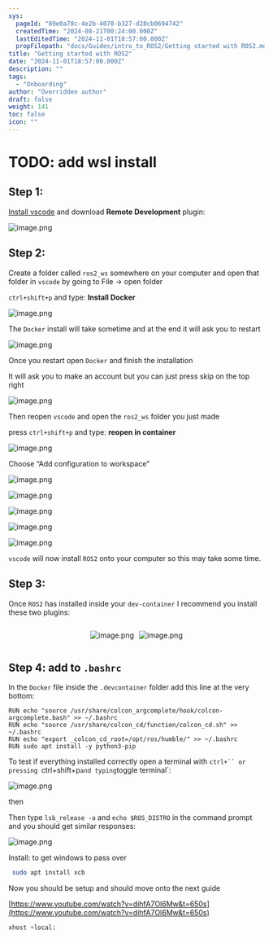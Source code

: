 ```yaml
---
sys:
  pageId: "89e0a78c-4e2b-4070-b327-d28cb0694742"
  createdTime: "2024-08-21T00:24:00.000Z"
  lastEditedTime: "2024-11-01T18:57:00.000Z"
  propFilepath: "docs/Guides/intro_to_ROS2/Getting started with ROS2.md"
title: "Getting started with ROS2"
date: "2024-11-01T18:57:00.000Z"
description: ""
tags:
  - "Onboarding"
author: "Overridden author"
draft: false
weight: 141
toc: false
icon: ""
---
```


# TODO: add wsl install

## Step 1:

[Install vscode](https://code.visualstudio.com/download) and download **Remote Development** plugin:

![image.png](https://prod-files-secure.s3.us-west-2.amazonaws.com/d518164a-d88e-44d1-a4ee-3adb3bd8bce0/efb52993-1881-4a40-b95e-6f020334f022/image.png?X-Amz-Algorithm=AWS4-HMAC-SHA256&X-Amz-Content-Sha256=UNSIGNED-PAYLOAD&X-Amz-Credential=ASIAZI2LB466V4D6PRDF%2F20250320%2Fus-west-2%2Fs3%2Faws4_request&X-Amz-Date=20250320T161007Z&X-Amz-Expires=3600&X-Amz-Security-Token=IQoJb3JpZ2luX2VjEDgaCXVzLXdlc3QtMiJIMEYCIQCqQ4yOC8nees2IUrg2bzsKy6UyoIGoOcc0llB96FOPZQIhAK1TF1ps6HNqBCOuQHcIWeAMujHb4f32eHsRYMt3QnkEKogECJD%2F%2F%2F%2F%2F%2F%2F%2F%2F%2FwEQABoMNjM3NDIzMTgzODA1Igzz7lNdBSU%2F6Ot0Oocq3AP%2BPmiT8IFEl%2Fn%2F1G%2FPqcDpdMw7cszTG%2FT7ARzqvj2U5UVmX0SapYjX8Tfs62ymKBMKM%2BUs5Yp4QSaQjm1AwAwNvt4dcRMK0lEyVr31WWGvUT2eoHF728LYkPKJul68QqQgpcEX%2B7KanGPDjxRAK35nJIiJEvyM9ABgnCFi%2B3IVGfjmph17%2FwP1U5QYmZOBD0BqV9N8s6lbeKpLZ7Xlhjfgp6BHRDDz3nZuPi3vFd6E4idbXaYbel0cFYLdw2q76Yg8xqCVEHgLlNMqLFYFKWBIWoS3sTVuFSXSZiRHvXLA4ueBdf0n7hF7SthiiPqiXuYLykHqdnZ%2FzGJfTPQTNlNtGEzjZSMJAHvUmzrteu15YUR66%2FB%2FJrYAOujVbeofkZgtMLrU3jLnV9Ij6H0Vnf9cMOWuq%2F1R9hkQ3QMqvV43YNloDKdLogoyNFtUKxZuRtsTMKs3MoYX0vYNpu45R%2Bq45B6rKs%2F73xSEo%2BNIKs5I7bxiA%2B3dAQ6rPBAeSU5wkoCXumUh5WVjNbg4HQZcJE7YAl4bDf3sG7o4x2ruQ8R2G%2BUvvto6fR0Cjb6oGdJxKyMSz%2FbIHR7F3g%2Fp1wP3q1FmQ5L0DeaLBezS0mVDIF4gFXB4FskgZ1Ys1nJvxzDl5PC%2BBjqkAV2kDWETUt2smdb%2FM2oYEQtsCq1YofiJNaKuTG1C6Pbl%2BV5H1%2FmLr69GLFyX4E1YXAN2GU3J4Kys6tA0x2vkeatkPxORhV4o7OTjcqsh78dE2K4mdfZfSB%2FZi%2Bmytba95pAwM0vHdn%2BjNYFPH%2FdWpSFjie0ZbYzqdaMCubYAkHIDADrNdujPy5FhgZiW9Pd3EHf%2Fo6ywo%2B4NsS7n3gA9%2FkulvwWc&X-Amz-Signature=2be38cf3dbdd4b5ffa349e9cf3a7b95a07586b2b565d6e12cbd9940e1ec8f832&X-Amz-SignedHeaders=host&x-id=GetObject)

## Step 2:

Create a folder called `ros2_ws` somewhere on your computer and open that folder in `vscode` by going to File → open folder 

`ctrl+shift+p` and type: **Install Docker**

![image.png](https://prod-files-secure.s3.us-west-2.amazonaws.com/d518164a-d88e-44d1-a4ee-3adb3bd8bce0/2269dc0e-1cd5-47ff-bceb-c04ad9b2eab0/image.png?X-Amz-Algorithm=AWS4-HMAC-SHA256&X-Amz-Content-Sha256=UNSIGNED-PAYLOAD&X-Amz-Credential=ASIAZI2LB466V4D6PRDF%2F20250320%2Fus-west-2%2Fs3%2Faws4_request&X-Amz-Date=20250320T161007Z&X-Amz-Expires=3600&X-Amz-Security-Token=IQoJb3JpZ2luX2VjEDgaCXVzLXdlc3QtMiJIMEYCIQCqQ4yOC8nees2IUrg2bzsKy6UyoIGoOcc0llB96FOPZQIhAK1TF1ps6HNqBCOuQHcIWeAMujHb4f32eHsRYMt3QnkEKogECJD%2F%2F%2F%2F%2F%2F%2F%2F%2F%2FwEQABoMNjM3NDIzMTgzODA1Igzz7lNdBSU%2F6Ot0Oocq3AP%2BPmiT8IFEl%2Fn%2F1G%2FPqcDpdMw7cszTG%2FT7ARzqvj2U5UVmX0SapYjX8Tfs62ymKBMKM%2BUs5Yp4QSaQjm1AwAwNvt4dcRMK0lEyVr31WWGvUT2eoHF728LYkPKJul68QqQgpcEX%2B7KanGPDjxRAK35nJIiJEvyM9ABgnCFi%2B3IVGfjmph17%2FwP1U5QYmZOBD0BqV9N8s6lbeKpLZ7Xlhjfgp6BHRDDz3nZuPi3vFd6E4idbXaYbel0cFYLdw2q76Yg8xqCVEHgLlNMqLFYFKWBIWoS3sTVuFSXSZiRHvXLA4ueBdf0n7hF7SthiiPqiXuYLykHqdnZ%2FzGJfTPQTNlNtGEzjZSMJAHvUmzrteu15YUR66%2FB%2FJrYAOujVbeofkZgtMLrU3jLnV9Ij6H0Vnf9cMOWuq%2F1R9hkQ3QMqvV43YNloDKdLogoyNFtUKxZuRtsTMKs3MoYX0vYNpu45R%2Bq45B6rKs%2F73xSEo%2BNIKs5I7bxiA%2B3dAQ6rPBAeSU5wkoCXumUh5WVjNbg4HQZcJE7YAl4bDf3sG7o4x2ruQ8R2G%2BUvvto6fR0Cjb6oGdJxKyMSz%2FbIHR7F3g%2Fp1wP3q1FmQ5L0DeaLBezS0mVDIF4gFXB4FskgZ1Ys1nJvxzDl5PC%2BBjqkAV2kDWETUt2smdb%2FM2oYEQtsCq1YofiJNaKuTG1C6Pbl%2BV5H1%2FmLr69GLFyX4E1YXAN2GU3J4Kys6tA0x2vkeatkPxORhV4o7OTjcqsh78dE2K4mdfZfSB%2FZi%2Bmytba95pAwM0vHdn%2BjNYFPH%2FdWpSFjie0ZbYzqdaMCubYAkHIDADrNdujPy5FhgZiW9Pd3EHf%2Fo6ywo%2B4NsS7n3gA9%2FkulvwWc&X-Amz-Signature=f6f2727a3d9fd2248367a9dc7b8a0461dbed9a9a7178105ffb709922bf31c3d4&X-Amz-SignedHeaders=host&x-id=GetObject)

The `Docker` install will take sometime and at the end it will ask you to restart

![image.png](https://prod-files-secure.s3.us-west-2.amazonaws.com/d518164a-d88e-44d1-a4ee-3adb3bd8bce0/ed233f78-be33-4b1f-b89c-9c346c0e961e/image.png?X-Amz-Algorithm=AWS4-HMAC-SHA256&X-Amz-Content-Sha256=UNSIGNED-PAYLOAD&X-Amz-Credential=ASIAZI2LB466V4D6PRDF%2F20250320%2Fus-west-2%2Fs3%2Faws4_request&X-Amz-Date=20250320T161007Z&X-Amz-Expires=3600&X-Amz-Security-Token=IQoJb3JpZ2luX2VjEDgaCXVzLXdlc3QtMiJIMEYCIQCqQ4yOC8nees2IUrg2bzsKy6UyoIGoOcc0llB96FOPZQIhAK1TF1ps6HNqBCOuQHcIWeAMujHb4f32eHsRYMt3QnkEKogECJD%2F%2F%2F%2F%2F%2F%2F%2F%2F%2FwEQABoMNjM3NDIzMTgzODA1Igzz7lNdBSU%2F6Ot0Oocq3AP%2BPmiT8IFEl%2Fn%2F1G%2FPqcDpdMw7cszTG%2FT7ARzqvj2U5UVmX0SapYjX8Tfs62ymKBMKM%2BUs5Yp4QSaQjm1AwAwNvt4dcRMK0lEyVr31WWGvUT2eoHF728LYkPKJul68QqQgpcEX%2B7KanGPDjxRAK35nJIiJEvyM9ABgnCFi%2B3IVGfjmph17%2FwP1U5QYmZOBD0BqV9N8s6lbeKpLZ7Xlhjfgp6BHRDDz3nZuPi3vFd6E4idbXaYbel0cFYLdw2q76Yg8xqCVEHgLlNMqLFYFKWBIWoS3sTVuFSXSZiRHvXLA4ueBdf0n7hF7SthiiPqiXuYLykHqdnZ%2FzGJfTPQTNlNtGEzjZSMJAHvUmzrteu15YUR66%2FB%2FJrYAOujVbeofkZgtMLrU3jLnV9Ij6H0Vnf9cMOWuq%2F1R9hkQ3QMqvV43YNloDKdLogoyNFtUKxZuRtsTMKs3MoYX0vYNpu45R%2Bq45B6rKs%2F73xSEo%2BNIKs5I7bxiA%2B3dAQ6rPBAeSU5wkoCXumUh5WVjNbg4HQZcJE7YAl4bDf3sG7o4x2ruQ8R2G%2BUvvto6fR0Cjb6oGdJxKyMSz%2FbIHR7F3g%2Fp1wP3q1FmQ5L0DeaLBezS0mVDIF4gFXB4FskgZ1Ys1nJvxzDl5PC%2BBjqkAV2kDWETUt2smdb%2FM2oYEQtsCq1YofiJNaKuTG1C6Pbl%2BV5H1%2FmLr69GLFyX4E1YXAN2GU3J4Kys6tA0x2vkeatkPxORhV4o7OTjcqsh78dE2K4mdfZfSB%2FZi%2Bmytba95pAwM0vHdn%2BjNYFPH%2FdWpSFjie0ZbYzqdaMCubYAkHIDADrNdujPy5FhgZiW9Pd3EHf%2Fo6ywo%2B4NsS7n3gA9%2FkulvwWc&X-Amz-Signature=4258201f6d64dc2505a1da07128ca4712d91e214e81c854e85fc9b171ebc0fec&X-Amz-SignedHeaders=host&x-id=GetObject)

Once you restart open `Docker` and finish the installation

It will ask you to make an account but you can just press skip on the top right

![image.png](https://prod-files-secure.s3.us-west-2.amazonaws.com/d518164a-d88e-44d1-a4ee-3adb3bd8bce0/21010ad9-1659-4fd9-9f59-9932a09b2a3d/image.png?X-Amz-Algorithm=AWS4-HMAC-SHA256&X-Amz-Content-Sha256=UNSIGNED-PAYLOAD&X-Amz-Credential=ASIAZI2LB466V4D6PRDF%2F20250320%2Fus-west-2%2Fs3%2Faws4_request&X-Amz-Date=20250320T161007Z&X-Amz-Expires=3600&X-Amz-Security-Token=IQoJb3JpZ2luX2VjEDgaCXVzLXdlc3QtMiJIMEYCIQCqQ4yOC8nees2IUrg2bzsKy6UyoIGoOcc0llB96FOPZQIhAK1TF1ps6HNqBCOuQHcIWeAMujHb4f32eHsRYMt3QnkEKogECJD%2F%2F%2F%2F%2F%2F%2F%2F%2F%2FwEQABoMNjM3NDIzMTgzODA1Igzz7lNdBSU%2F6Ot0Oocq3AP%2BPmiT8IFEl%2Fn%2F1G%2FPqcDpdMw7cszTG%2FT7ARzqvj2U5UVmX0SapYjX8Tfs62ymKBMKM%2BUs5Yp4QSaQjm1AwAwNvt4dcRMK0lEyVr31WWGvUT2eoHF728LYkPKJul68QqQgpcEX%2B7KanGPDjxRAK35nJIiJEvyM9ABgnCFi%2B3IVGfjmph17%2FwP1U5QYmZOBD0BqV9N8s6lbeKpLZ7Xlhjfgp6BHRDDz3nZuPi3vFd6E4idbXaYbel0cFYLdw2q76Yg8xqCVEHgLlNMqLFYFKWBIWoS3sTVuFSXSZiRHvXLA4ueBdf0n7hF7SthiiPqiXuYLykHqdnZ%2FzGJfTPQTNlNtGEzjZSMJAHvUmzrteu15YUR66%2FB%2FJrYAOujVbeofkZgtMLrU3jLnV9Ij6H0Vnf9cMOWuq%2F1R9hkQ3QMqvV43YNloDKdLogoyNFtUKxZuRtsTMKs3MoYX0vYNpu45R%2Bq45B6rKs%2F73xSEo%2BNIKs5I7bxiA%2B3dAQ6rPBAeSU5wkoCXumUh5WVjNbg4HQZcJE7YAl4bDf3sG7o4x2ruQ8R2G%2BUvvto6fR0Cjb6oGdJxKyMSz%2FbIHR7F3g%2Fp1wP3q1FmQ5L0DeaLBezS0mVDIF4gFXB4FskgZ1Ys1nJvxzDl5PC%2BBjqkAV2kDWETUt2smdb%2FM2oYEQtsCq1YofiJNaKuTG1C6Pbl%2BV5H1%2FmLr69GLFyX4E1YXAN2GU3J4Kys6tA0x2vkeatkPxORhV4o7OTjcqsh78dE2K4mdfZfSB%2FZi%2Bmytba95pAwM0vHdn%2BjNYFPH%2FdWpSFjie0ZbYzqdaMCubYAkHIDADrNdujPy5FhgZiW9Pd3EHf%2Fo6ywo%2B4NsS7n3gA9%2FkulvwWc&X-Amz-Signature=f5eee11c7ab7a123a572cef9b1e88513cbdada7ca10573cefcd92b90280945a8&X-Amz-SignedHeaders=host&x-id=GetObject)

Then reopen `vscode` and open the `ros2_ws` folder you just made

press `ctrl+shift+p` and type: **reopen in container**

![image.png](https://prod-files-secure.s3.us-west-2.amazonaws.com/d518164a-d88e-44d1-a4ee-3adb3bd8bce0/4e93b8c2-41ad-488c-8095-c74205196118/image.png?X-Amz-Algorithm=AWS4-HMAC-SHA256&X-Amz-Content-Sha256=UNSIGNED-PAYLOAD&X-Amz-Credential=ASIAZI2LB466V4D6PRDF%2F20250320%2Fus-west-2%2Fs3%2Faws4_request&X-Amz-Date=20250320T161007Z&X-Amz-Expires=3600&X-Amz-Security-Token=IQoJb3JpZ2luX2VjEDgaCXVzLXdlc3QtMiJIMEYCIQCqQ4yOC8nees2IUrg2bzsKy6UyoIGoOcc0llB96FOPZQIhAK1TF1ps6HNqBCOuQHcIWeAMujHb4f32eHsRYMt3QnkEKogECJD%2F%2F%2F%2F%2F%2F%2F%2F%2F%2FwEQABoMNjM3NDIzMTgzODA1Igzz7lNdBSU%2F6Ot0Oocq3AP%2BPmiT8IFEl%2Fn%2F1G%2FPqcDpdMw7cszTG%2FT7ARzqvj2U5UVmX0SapYjX8Tfs62ymKBMKM%2BUs5Yp4QSaQjm1AwAwNvt4dcRMK0lEyVr31WWGvUT2eoHF728LYkPKJul68QqQgpcEX%2B7KanGPDjxRAK35nJIiJEvyM9ABgnCFi%2B3IVGfjmph17%2FwP1U5QYmZOBD0BqV9N8s6lbeKpLZ7Xlhjfgp6BHRDDz3nZuPi3vFd6E4idbXaYbel0cFYLdw2q76Yg8xqCVEHgLlNMqLFYFKWBIWoS3sTVuFSXSZiRHvXLA4ueBdf0n7hF7SthiiPqiXuYLykHqdnZ%2FzGJfTPQTNlNtGEzjZSMJAHvUmzrteu15YUR66%2FB%2FJrYAOujVbeofkZgtMLrU3jLnV9Ij6H0Vnf9cMOWuq%2F1R9hkQ3QMqvV43YNloDKdLogoyNFtUKxZuRtsTMKs3MoYX0vYNpu45R%2Bq45B6rKs%2F73xSEo%2BNIKs5I7bxiA%2B3dAQ6rPBAeSU5wkoCXumUh5WVjNbg4HQZcJE7YAl4bDf3sG7o4x2ruQ8R2G%2BUvvto6fR0Cjb6oGdJxKyMSz%2FbIHR7F3g%2Fp1wP3q1FmQ5L0DeaLBezS0mVDIF4gFXB4FskgZ1Ys1nJvxzDl5PC%2BBjqkAV2kDWETUt2smdb%2FM2oYEQtsCq1YofiJNaKuTG1C6Pbl%2BV5H1%2FmLr69GLFyX4E1YXAN2GU3J4Kys6tA0x2vkeatkPxORhV4o7OTjcqsh78dE2K4mdfZfSB%2FZi%2Bmytba95pAwM0vHdn%2BjNYFPH%2FdWpSFjie0ZbYzqdaMCubYAkHIDADrNdujPy5FhgZiW9Pd3EHf%2Fo6ywo%2B4NsS7n3gA9%2FkulvwWc&X-Amz-Signature=103d94830090bed44f8428bcb3648a4975640832b7e1648370257500a0476f07&X-Amz-SignedHeaders=host&x-id=GetObject)

Choose “Add configuration to workspace”

![image.png](https://prod-files-secure.s3.us-west-2.amazonaws.com/d518164a-d88e-44d1-a4ee-3adb3bd8bce0/9560b282-5060-4989-ba37-97e7b2c22476/image.png?X-Amz-Algorithm=AWS4-HMAC-SHA256&X-Amz-Content-Sha256=UNSIGNED-PAYLOAD&X-Amz-Credential=ASIAZI2LB466V4D6PRDF%2F20250320%2Fus-west-2%2Fs3%2Faws4_request&X-Amz-Date=20250320T161007Z&X-Amz-Expires=3600&X-Amz-Security-Token=IQoJb3JpZ2luX2VjEDgaCXVzLXdlc3QtMiJIMEYCIQCqQ4yOC8nees2IUrg2bzsKy6UyoIGoOcc0llB96FOPZQIhAK1TF1ps6HNqBCOuQHcIWeAMujHb4f32eHsRYMt3QnkEKogECJD%2F%2F%2F%2F%2F%2F%2F%2F%2F%2FwEQABoMNjM3NDIzMTgzODA1Igzz7lNdBSU%2F6Ot0Oocq3AP%2BPmiT8IFEl%2Fn%2F1G%2FPqcDpdMw7cszTG%2FT7ARzqvj2U5UVmX0SapYjX8Tfs62ymKBMKM%2BUs5Yp4QSaQjm1AwAwNvt4dcRMK0lEyVr31WWGvUT2eoHF728LYkPKJul68QqQgpcEX%2B7KanGPDjxRAK35nJIiJEvyM9ABgnCFi%2B3IVGfjmph17%2FwP1U5QYmZOBD0BqV9N8s6lbeKpLZ7Xlhjfgp6BHRDDz3nZuPi3vFd6E4idbXaYbel0cFYLdw2q76Yg8xqCVEHgLlNMqLFYFKWBIWoS3sTVuFSXSZiRHvXLA4ueBdf0n7hF7SthiiPqiXuYLykHqdnZ%2FzGJfTPQTNlNtGEzjZSMJAHvUmzrteu15YUR66%2FB%2FJrYAOujVbeofkZgtMLrU3jLnV9Ij6H0Vnf9cMOWuq%2F1R9hkQ3QMqvV43YNloDKdLogoyNFtUKxZuRtsTMKs3MoYX0vYNpu45R%2Bq45B6rKs%2F73xSEo%2BNIKs5I7bxiA%2B3dAQ6rPBAeSU5wkoCXumUh5WVjNbg4HQZcJE7YAl4bDf3sG7o4x2ruQ8R2G%2BUvvto6fR0Cjb6oGdJxKyMSz%2FbIHR7F3g%2Fp1wP3q1FmQ5L0DeaLBezS0mVDIF4gFXB4FskgZ1Ys1nJvxzDl5PC%2BBjqkAV2kDWETUt2smdb%2FM2oYEQtsCq1YofiJNaKuTG1C6Pbl%2BV5H1%2FmLr69GLFyX4E1YXAN2GU3J4Kys6tA0x2vkeatkPxORhV4o7OTjcqsh78dE2K4mdfZfSB%2FZi%2Bmytba95pAwM0vHdn%2BjNYFPH%2FdWpSFjie0ZbYzqdaMCubYAkHIDADrNdujPy5FhgZiW9Pd3EHf%2Fo6ywo%2B4NsS7n3gA9%2FkulvwWc&X-Amz-Signature=e00915961fc97464795cb3aedf80de995c769a9065100a1c57cf9e584696dcc7&X-Amz-SignedHeaders=host&x-id=GetObject)

![image.png](https://prod-files-secure.s3.us-west-2.amazonaws.com/d518164a-d88e-44d1-a4ee-3adb3bd8bce0/2ee63f81-886b-48e8-a553-dc6e5eac99e4/image.png?X-Amz-Algorithm=AWS4-HMAC-SHA256&X-Amz-Content-Sha256=UNSIGNED-PAYLOAD&X-Amz-Credential=ASIAZI2LB466V4D6PRDF%2F20250320%2Fus-west-2%2Fs3%2Faws4_request&X-Amz-Date=20250320T161007Z&X-Amz-Expires=3600&X-Amz-Security-Token=IQoJb3JpZ2luX2VjEDgaCXVzLXdlc3QtMiJIMEYCIQCqQ4yOC8nees2IUrg2bzsKy6UyoIGoOcc0llB96FOPZQIhAK1TF1ps6HNqBCOuQHcIWeAMujHb4f32eHsRYMt3QnkEKogECJD%2F%2F%2F%2F%2F%2F%2F%2F%2F%2FwEQABoMNjM3NDIzMTgzODA1Igzz7lNdBSU%2F6Ot0Oocq3AP%2BPmiT8IFEl%2Fn%2F1G%2FPqcDpdMw7cszTG%2FT7ARzqvj2U5UVmX0SapYjX8Tfs62ymKBMKM%2BUs5Yp4QSaQjm1AwAwNvt4dcRMK0lEyVr31WWGvUT2eoHF728LYkPKJul68QqQgpcEX%2B7KanGPDjxRAK35nJIiJEvyM9ABgnCFi%2B3IVGfjmph17%2FwP1U5QYmZOBD0BqV9N8s6lbeKpLZ7Xlhjfgp6BHRDDz3nZuPi3vFd6E4idbXaYbel0cFYLdw2q76Yg8xqCVEHgLlNMqLFYFKWBIWoS3sTVuFSXSZiRHvXLA4ueBdf0n7hF7SthiiPqiXuYLykHqdnZ%2FzGJfTPQTNlNtGEzjZSMJAHvUmzrteu15YUR66%2FB%2FJrYAOujVbeofkZgtMLrU3jLnV9Ij6H0Vnf9cMOWuq%2F1R9hkQ3QMqvV43YNloDKdLogoyNFtUKxZuRtsTMKs3MoYX0vYNpu45R%2Bq45B6rKs%2F73xSEo%2BNIKs5I7bxiA%2B3dAQ6rPBAeSU5wkoCXumUh5WVjNbg4HQZcJE7YAl4bDf3sG7o4x2ruQ8R2G%2BUvvto6fR0Cjb6oGdJxKyMSz%2FbIHR7F3g%2Fp1wP3q1FmQ5L0DeaLBezS0mVDIF4gFXB4FskgZ1Ys1nJvxzDl5PC%2BBjqkAV2kDWETUt2smdb%2FM2oYEQtsCq1YofiJNaKuTG1C6Pbl%2BV5H1%2FmLr69GLFyX4E1YXAN2GU3J4Kys6tA0x2vkeatkPxORhV4o7OTjcqsh78dE2K4mdfZfSB%2FZi%2Bmytba95pAwM0vHdn%2BjNYFPH%2FdWpSFjie0ZbYzqdaMCubYAkHIDADrNdujPy5FhgZiW9Pd3EHf%2Fo6ywo%2B4NsS7n3gA9%2FkulvwWc&X-Amz-Signature=182b901cf2aeb1fb679d9b45358286d000658bbfc1bd711f818260cb67779b13&X-Amz-SignedHeaders=host&x-id=GetObject)

![image.png](https://prod-files-secure.s3.us-west-2.amazonaws.com/d518164a-d88e-44d1-a4ee-3adb3bd8bce0/ae1580b2-b048-407e-aed9-b584224a7a04/image.png?X-Amz-Algorithm=AWS4-HMAC-SHA256&X-Amz-Content-Sha256=UNSIGNED-PAYLOAD&X-Amz-Credential=ASIAZI2LB466V4D6PRDF%2F20250320%2Fus-west-2%2Fs3%2Faws4_request&X-Amz-Date=20250320T161007Z&X-Amz-Expires=3600&X-Amz-Security-Token=IQoJb3JpZ2luX2VjEDgaCXVzLXdlc3QtMiJIMEYCIQCqQ4yOC8nees2IUrg2bzsKy6UyoIGoOcc0llB96FOPZQIhAK1TF1ps6HNqBCOuQHcIWeAMujHb4f32eHsRYMt3QnkEKogECJD%2F%2F%2F%2F%2F%2F%2F%2F%2F%2FwEQABoMNjM3NDIzMTgzODA1Igzz7lNdBSU%2F6Ot0Oocq3AP%2BPmiT8IFEl%2Fn%2F1G%2FPqcDpdMw7cszTG%2FT7ARzqvj2U5UVmX0SapYjX8Tfs62ymKBMKM%2BUs5Yp4QSaQjm1AwAwNvt4dcRMK0lEyVr31WWGvUT2eoHF728LYkPKJul68QqQgpcEX%2B7KanGPDjxRAK35nJIiJEvyM9ABgnCFi%2B3IVGfjmph17%2FwP1U5QYmZOBD0BqV9N8s6lbeKpLZ7Xlhjfgp6BHRDDz3nZuPi3vFd6E4idbXaYbel0cFYLdw2q76Yg8xqCVEHgLlNMqLFYFKWBIWoS3sTVuFSXSZiRHvXLA4ueBdf0n7hF7SthiiPqiXuYLykHqdnZ%2FzGJfTPQTNlNtGEzjZSMJAHvUmzrteu15YUR66%2FB%2FJrYAOujVbeofkZgtMLrU3jLnV9Ij6H0Vnf9cMOWuq%2F1R9hkQ3QMqvV43YNloDKdLogoyNFtUKxZuRtsTMKs3MoYX0vYNpu45R%2Bq45B6rKs%2F73xSEo%2BNIKs5I7bxiA%2B3dAQ6rPBAeSU5wkoCXumUh5WVjNbg4HQZcJE7YAl4bDf3sG7o4x2ruQ8R2G%2BUvvto6fR0Cjb6oGdJxKyMSz%2FbIHR7F3g%2Fp1wP3q1FmQ5L0DeaLBezS0mVDIF4gFXB4FskgZ1Ys1nJvxzDl5PC%2BBjqkAV2kDWETUt2smdb%2FM2oYEQtsCq1YofiJNaKuTG1C6Pbl%2BV5H1%2FmLr69GLFyX4E1YXAN2GU3J4Kys6tA0x2vkeatkPxORhV4o7OTjcqsh78dE2K4mdfZfSB%2FZi%2Bmytba95pAwM0vHdn%2BjNYFPH%2FdWpSFjie0ZbYzqdaMCubYAkHIDADrNdujPy5FhgZiW9Pd3EHf%2Fo6ywo%2B4NsS7n3gA9%2FkulvwWc&X-Amz-Signature=e6525da5dfe17f6422ed767f114f8faf3096841b38243f4c4f285643020c3d3d&X-Amz-SignedHeaders=host&x-id=GetObject)

![image.png](https://prod-files-secure.s3.us-west-2.amazonaws.com/d518164a-d88e-44d1-a4ee-3adb3bd8bce0/53255b28-f75e-430f-b9e3-c0ac8577e42b/image.png?X-Amz-Algorithm=AWS4-HMAC-SHA256&X-Amz-Content-Sha256=UNSIGNED-PAYLOAD&X-Amz-Credential=ASIAZI2LB466V4D6PRDF%2F20250320%2Fus-west-2%2Fs3%2Faws4_request&X-Amz-Date=20250320T161007Z&X-Amz-Expires=3600&X-Amz-Security-Token=IQoJb3JpZ2luX2VjEDgaCXVzLXdlc3QtMiJIMEYCIQCqQ4yOC8nees2IUrg2bzsKy6UyoIGoOcc0llB96FOPZQIhAK1TF1ps6HNqBCOuQHcIWeAMujHb4f32eHsRYMt3QnkEKogECJD%2F%2F%2F%2F%2F%2F%2F%2F%2F%2FwEQABoMNjM3NDIzMTgzODA1Igzz7lNdBSU%2F6Ot0Oocq3AP%2BPmiT8IFEl%2Fn%2F1G%2FPqcDpdMw7cszTG%2FT7ARzqvj2U5UVmX0SapYjX8Tfs62ymKBMKM%2BUs5Yp4QSaQjm1AwAwNvt4dcRMK0lEyVr31WWGvUT2eoHF728LYkPKJul68QqQgpcEX%2B7KanGPDjxRAK35nJIiJEvyM9ABgnCFi%2B3IVGfjmph17%2FwP1U5QYmZOBD0BqV9N8s6lbeKpLZ7Xlhjfgp6BHRDDz3nZuPi3vFd6E4idbXaYbel0cFYLdw2q76Yg8xqCVEHgLlNMqLFYFKWBIWoS3sTVuFSXSZiRHvXLA4ueBdf0n7hF7SthiiPqiXuYLykHqdnZ%2FzGJfTPQTNlNtGEzjZSMJAHvUmzrteu15YUR66%2FB%2FJrYAOujVbeofkZgtMLrU3jLnV9Ij6H0Vnf9cMOWuq%2F1R9hkQ3QMqvV43YNloDKdLogoyNFtUKxZuRtsTMKs3MoYX0vYNpu45R%2Bq45B6rKs%2F73xSEo%2BNIKs5I7bxiA%2B3dAQ6rPBAeSU5wkoCXumUh5WVjNbg4HQZcJE7YAl4bDf3sG7o4x2ruQ8R2G%2BUvvto6fR0Cjb6oGdJxKyMSz%2FbIHR7F3g%2Fp1wP3q1FmQ5L0DeaLBezS0mVDIF4gFXB4FskgZ1Ys1nJvxzDl5PC%2BBjqkAV2kDWETUt2smdb%2FM2oYEQtsCq1YofiJNaKuTG1C6Pbl%2BV5H1%2FmLr69GLFyX4E1YXAN2GU3J4Kys6tA0x2vkeatkPxORhV4o7OTjcqsh78dE2K4mdfZfSB%2FZi%2Bmytba95pAwM0vHdn%2BjNYFPH%2FdWpSFjie0ZbYzqdaMCubYAkHIDADrNdujPy5FhgZiW9Pd3EHf%2Fo6ywo%2B4NsS7n3gA9%2FkulvwWc&X-Amz-Signature=add87962a2c496a23a2cb9818c9b783ed93c10ecbf8da45e21f47116db248204&X-Amz-SignedHeaders=host&x-id=GetObject)

![image.png](https://prod-files-secure.s3.us-west-2.amazonaws.com/d518164a-d88e-44d1-a4ee-3adb3bd8bce0/7c562767-5af9-4ffb-97d1-327bcdf4ee00/image.png?X-Amz-Algorithm=AWS4-HMAC-SHA256&X-Amz-Content-Sha256=UNSIGNED-PAYLOAD&X-Amz-Credential=ASIAZI2LB466V4D6PRDF%2F20250320%2Fus-west-2%2Fs3%2Faws4_request&X-Amz-Date=20250320T161007Z&X-Amz-Expires=3600&X-Amz-Security-Token=IQoJb3JpZ2luX2VjEDgaCXVzLXdlc3QtMiJIMEYCIQCqQ4yOC8nees2IUrg2bzsKy6UyoIGoOcc0llB96FOPZQIhAK1TF1ps6HNqBCOuQHcIWeAMujHb4f32eHsRYMt3QnkEKogECJD%2F%2F%2F%2F%2F%2F%2F%2F%2F%2FwEQABoMNjM3NDIzMTgzODA1Igzz7lNdBSU%2F6Ot0Oocq3AP%2BPmiT8IFEl%2Fn%2F1G%2FPqcDpdMw7cszTG%2FT7ARzqvj2U5UVmX0SapYjX8Tfs62ymKBMKM%2BUs5Yp4QSaQjm1AwAwNvt4dcRMK0lEyVr31WWGvUT2eoHF728LYkPKJul68QqQgpcEX%2B7KanGPDjxRAK35nJIiJEvyM9ABgnCFi%2B3IVGfjmph17%2FwP1U5QYmZOBD0BqV9N8s6lbeKpLZ7Xlhjfgp6BHRDDz3nZuPi3vFd6E4idbXaYbel0cFYLdw2q76Yg8xqCVEHgLlNMqLFYFKWBIWoS3sTVuFSXSZiRHvXLA4ueBdf0n7hF7SthiiPqiXuYLykHqdnZ%2FzGJfTPQTNlNtGEzjZSMJAHvUmzrteu15YUR66%2FB%2FJrYAOujVbeofkZgtMLrU3jLnV9Ij6H0Vnf9cMOWuq%2F1R9hkQ3QMqvV43YNloDKdLogoyNFtUKxZuRtsTMKs3MoYX0vYNpu45R%2Bq45B6rKs%2F73xSEo%2BNIKs5I7bxiA%2B3dAQ6rPBAeSU5wkoCXumUh5WVjNbg4HQZcJE7YAl4bDf3sG7o4x2ruQ8R2G%2BUvvto6fR0Cjb6oGdJxKyMSz%2FbIHR7F3g%2Fp1wP3q1FmQ5L0DeaLBezS0mVDIF4gFXB4FskgZ1Ys1nJvxzDl5PC%2BBjqkAV2kDWETUt2smdb%2FM2oYEQtsCq1YofiJNaKuTG1C6Pbl%2BV5H1%2FmLr69GLFyX4E1YXAN2GU3J4Kys6tA0x2vkeatkPxORhV4o7OTjcqsh78dE2K4mdfZfSB%2FZi%2Bmytba95pAwM0vHdn%2BjNYFPH%2FdWpSFjie0ZbYzqdaMCubYAkHIDADrNdujPy5FhgZiW9Pd3EHf%2Fo6ywo%2B4NsS7n3gA9%2FkulvwWc&X-Amz-Signature=8813b0bcf5a4508cd5691f7d7d4f4bef2b42c55343110d73ff74a6c505248df4&X-Amz-SignedHeaders=host&x-id=GetObject)

`vscode` will now install `ROS2` onto your computer so this may take some time.

## Step 3:

Once `ROS2` has installed inside your `dev-container` I recommend you install these two plugins:

<div style="display: flex;flex-direction: row; column-gap:10px; max-width: 630px;justify-content: center;">
<div>

![image.png](https://prod-files-secure.s3.us-west-2.amazonaws.com/d518164a-d88e-44d1-a4ee-3adb3bd8bce0/3fc3d550-5a54-4ba1-ba6b-faa01cdb7369/image.png?X-Amz-Algorithm=AWS4-HMAC-SHA256&X-Amz-Content-Sha256=UNSIGNED-PAYLOAD&X-Amz-Credential=ASIAZI2LB4662VCYWZ2A%2F20250320%2Fus-west-2%2Fs3%2Faws4_request&X-Amz-Date=20250320T161009Z&X-Amz-Expires=3600&X-Amz-Security-Token=IQoJb3JpZ2luX2VjEDgaCXVzLXdlc3QtMiJGMEQCIGzhAGdbki0azgf353v%2FtqODpCzxpIFaiuTTp7JOC1AGAiBZWNP9ekBFAy0064MiaQaXy8HUi5siHuakMwtdTEreYSqIBAiQ%2F%2F%2F%2F%2F%2F%2F%2F%2F%2F8BEAAaDDYzNzQyMzE4MzgwNSIMEo8dbvPPkBZUKufOKtwDqAV%2FQkpLR0tJ%2B1q4acDU66eKBsOuoTu3Xz9zgk4IUghUTJJoybkpzXEtRIbv3F%2BJj3STl%2BpdSPW9qpf2XGCafCy6Ld05B25Zb9gticobaFTC9JMRYz8FBOe1du2d7MBONaSZWKcxZQ9Behy3yCWwE4hdCT2ydi2a%2FhSaXWBBa%2BXaCMfxrcRxoQTCiR4MwrOzlEVm1oVDLoMsj9KqeWYGPz%2F1P8q1qFW6LWLYzyXSIm45YQVN6DMOdbQTZo8wRlwqahSbVZ0gFLWPfpMKw7U7zgt81SIXItFtl%2FFeWdcfR%2BJsthNU1EI%2BoEhPOFOBEdt434sLZxgex1%2Bg0FuEcDrWD3GQ0YZkZfwLsL7WOtQGfSlUieYy%2BcaGfytpYGPmddTebDtmgtVzkjzLn9Xu1EimXxrqjryBhn0oCpPEBECJmQNMwQCUX14on2JSthgJlfGiBKb8ZdBjYcql7ZHOVFpm38G9DiAgItDtiT9PVRusgG2Z0PcBTP7oXGmpukn3k7XMgZfxPzwLmGb2X53aWoVgBu0FsUdFc6Kgbiyo3qOx8%2FRiUkhoGw%2FvMZgOttzOvXftrMT%2F3jfu%2FGJ24zBejqzi2KsRuuEbCwwB%2Bz1jpr64wZ2jbyoTJdE66yIDndMw7uTwvgY6pgH8PiKzVDamltMs1jzyUzmpazPUXh4oE%2B9q6bnGU%2FFQ0mUsKQX2FXU6sg4dYi8Nb58YRwY7MMxMx2mnLS4Rt3fkRyCx%2BMpvz1ZWrcyhqRzhPAs088mqs6lwmWQbLPGoSYahxm6mXhTULBPSTO%2Fo%2BlkQKMSV9ABqG124FqDg%2BVWzJKyxtjk7BkCGAKo%2FXHv3ZXE4RGnn6aF%2FP1sF%2BjmbNEcd8Aa5DFxG&X-Amz-Signature=cae9a3230b7ad462ab957053b4f9f2dc7455cc5fab37917d4c98431f4019a031&X-Amz-SignedHeaders=host&x-id=GetObject)

</div>
<div>

![image.png](https://prod-files-secure.s3.us-west-2.amazonaws.com/d518164a-d88e-44d1-a4ee-3adb3bd8bce0/d994cc66-13c2-4093-a5a3-f84cf4601a82/image.png?X-Amz-Algorithm=AWS4-HMAC-SHA256&X-Amz-Content-Sha256=UNSIGNED-PAYLOAD&X-Amz-Credential=ASIAZI2LB466TBCVVXLX%2F20250320%2Fus-west-2%2Fs3%2Faws4_request&X-Amz-Date=20250320T161011Z&X-Amz-Expires=3600&X-Amz-Security-Token=IQoJb3JpZ2luX2VjEDgaCXVzLXdlc3QtMiJHMEUCIGCmfRnTwdVQUuDcgXVtC%2FNzgSpbc7TT37yuHp782tlLAiEAxgVw%2Bap%2BZQ2G%2Fiu6on%2BWgmgNSAy%2FI26A6wYBB3sT620qiAQIkP%2F%2F%2F%2F%2F%2F%2F%2F%2F%2FARAAGgw2Mzc0MjMxODM4MDUiDBoyfCbxuXTC9AqxCCrcA9lyTlgayFSGY%2F%2Fu9KDTgXN6shfzXuOu1XffiskMiFhvnHgEXP1F4QjxBFM9HuarQS1PMKemgkHVFSA%2FPyzVOcsSXz4UZ1barukSIvAysvfk0vNMs9geL7O2nGM5S2ZzP7PtJJbBLLR3v%2BjiLOyovcT%2BfuWC4m9g3QxjiLEwhUm6k%2Ba7le11LUh3zBJqBfTEgSkmgnP6rM51wxCTShmthUIWhef8GOOTRA8volX3dlv4zH70V77%2FKtY5oDeriUc4yOpTirULW9f64nnTiWpu6xBUmkNgtXX91vY1d4mnB%2FcVYHbeBT4xZZ4s3CFJ6DD5MuS3Ct6g%2B6QFb69oQD6TfTNpDi3G8JIGQ7duGFAq7vkwvh5pw73jNDbMEDlFIQ9GcNkM5jghccu3fSMQGj75bgK%2FgGF9HQn1drgbknK142J%2BmvGvemI%2FiLS5G4wilDVlkTp%2Fn0HEpOgSjAC2K4aJhGGX9BGgGrIMQcUOyL92GoK4ku1ZMxBq4Os%2FDCfzQbIoBnKXBU5TdO64dyYdez9WCqet8eAIQK87TrovnVCBGVUqa%2B8kLmFmn83f5wxEAUhXE%2B6erDCW7f6VSMY9zX3RM1PihgbaAne2wqlJk3XDnevXggWU6r7IEULuvCrWMOvk8L4GOqUBSWI7sHKYS0eJ0EVDF2iDWzZN9JwJMkIF3FaskvMKHNPF%2FaxC8AIOL34%2Frd9vvnPnfhkD6k2ocFdcPxF0F7Y%2FkMuj5oZ2pcrofcDY7U%2F%2B447tTug3hZsFksvJpM4NkQIPEPrSbn%2B5eaKvCWAWLVuqgtLe4IyajW7KDjrlRet3wn9OxQa6IoWyhLiaduoGJuFJm%2B9sIa4RBlNtIVjfHD6ITALwOBX%2F&X-Amz-Signature=9d8a0fd51fd88871b7f317dad593c046d3ac0fe1d56b5c00117580bf97c122e2&X-Amz-SignedHeaders=host&x-id=GetObject)

</div>
</div>

## Step 4: add to `.bashrc`

In the `Docker` file inside the `.devcontainer` folder add this line at the very bottom: 

```docker
RUN echo "source /usr/share/colcon_argcomplete/hook/colcon-argcomplete.bash" >> ~/.bashrc
RUN echo "source /usr/share/colcon_cd/function/colcon_cd.sh" >> ~/.bashrc
RUN echo "export _colcon_cd_root=/opt/ros/humble/" >> ~/.bashrc
RUN sudo apt install -y python3-pip 
```

To test if everything installed correctly open a terminal with `ctrl+`` or pressing `ctrl+shift+p` and typing `toggle terminal`:

![image.png](https://prod-files-secure.s3.us-west-2.amazonaws.com/d518164a-d88e-44d1-a4ee-3adb3bd8bce0/6a4943d8-b04e-4c02-9a58-775f3384d1a5/image.png?X-Amz-Algorithm=AWS4-HMAC-SHA256&X-Amz-Content-Sha256=UNSIGNED-PAYLOAD&X-Amz-Credential=ASIAZI2LB466V4D6PRDF%2F20250320%2Fus-west-2%2Fs3%2Faws4_request&X-Amz-Date=20250320T161007Z&X-Amz-Expires=3600&X-Amz-Security-Token=IQoJb3JpZ2luX2VjEDgaCXVzLXdlc3QtMiJIMEYCIQCqQ4yOC8nees2IUrg2bzsKy6UyoIGoOcc0llB96FOPZQIhAK1TF1ps6HNqBCOuQHcIWeAMujHb4f32eHsRYMt3QnkEKogECJD%2F%2F%2F%2F%2F%2F%2F%2F%2F%2FwEQABoMNjM3NDIzMTgzODA1Igzz7lNdBSU%2F6Ot0Oocq3AP%2BPmiT8IFEl%2Fn%2F1G%2FPqcDpdMw7cszTG%2FT7ARzqvj2U5UVmX0SapYjX8Tfs62ymKBMKM%2BUs5Yp4QSaQjm1AwAwNvt4dcRMK0lEyVr31WWGvUT2eoHF728LYkPKJul68QqQgpcEX%2B7KanGPDjxRAK35nJIiJEvyM9ABgnCFi%2B3IVGfjmph17%2FwP1U5QYmZOBD0BqV9N8s6lbeKpLZ7Xlhjfgp6BHRDDz3nZuPi3vFd6E4idbXaYbel0cFYLdw2q76Yg8xqCVEHgLlNMqLFYFKWBIWoS3sTVuFSXSZiRHvXLA4ueBdf0n7hF7SthiiPqiXuYLykHqdnZ%2FzGJfTPQTNlNtGEzjZSMJAHvUmzrteu15YUR66%2FB%2FJrYAOujVbeofkZgtMLrU3jLnV9Ij6H0Vnf9cMOWuq%2F1R9hkQ3QMqvV43YNloDKdLogoyNFtUKxZuRtsTMKs3MoYX0vYNpu45R%2Bq45B6rKs%2F73xSEo%2BNIKs5I7bxiA%2B3dAQ6rPBAeSU5wkoCXumUh5WVjNbg4HQZcJE7YAl4bDf3sG7o4x2ruQ8R2G%2BUvvto6fR0Cjb6oGdJxKyMSz%2FbIHR7F3g%2Fp1wP3q1FmQ5L0DeaLBezS0mVDIF4gFXB4FskgZ1Ys1nJvxzDl5PC%2BBjqkAV2kDWETUt2smdb%2FM2oYEQtsCq1YofiJNaKuTG1C6Pbl%2BV5H1%2FmLr69GLFyX4E1YXAN2GU3J4Kys6tA0x2vkeatkPxORhV4o7OTjcqsh78dE2K4mdfZfSB%2FZi%2Bmytba95pAwM0vHdn%2BjNYFPH%2FdWpSFjie0ZbYzqdaMCubYAkHIDADrNdujPy5FhgZiW9Pd3EHf%2Fo6ywo%2B4NsS7n3gA9%2FkulvwWc&X-Amz-Signature=c8c20d2143ddf752236c831eebbebde1fc0a668cc3a50db5604bb3d54458a59c&X-Amz-SignedHeaders=host&x-id=GetObject)

then 

Then type `lsb_release -a` and `echo $ROS_DISTRO` in the command prompt and you should get similar responses:

![image.png](https://prod-files-secure.s3.us-west-2.amazonaws.com/d518164a-d88e-44d1-a4ee-3adb3bd8bce0/3e635dec-a805-4e85-8b9e-d000e5b71a4e/image.png?X-Amz-Algorithm=AWS4-HMAC-SHA256&X-Amz-Content-Sha256=UNSIGNED-PAYLOAD&X-Amz-Credential=ASIAZI2LB466V4D6PRDF%2F20250320%2Fus-west-2%2Fs3%2Faws4_request&X-Amz-Date=20250320T161007Z&X-Amz-Expires=3600&X-Amz-Security-Token=IQoJb3JpZ2luX2VjEDgaCXVzLXdlc3QtMiJIMEYCIQCqQ4yOC8nees2IUrg2bzsKy6UyoIGoOcc0llB96FOPZQIhAK1TF1ps6HNqBCOuQHcIWeAMujHb4f32eHsRYMt3QnkEKogECJD%2F%2F%2F%2F%2F%2F%2F%2F%2F%2FwEQABoMNjM3NDIzMTgzODA1Igzz7lNdBSU%2F6Ot0Oocq3AP%2BPmiT8IFEl%2Fn%2F1G%2FPqcDpdMw7cszTG%2FT7ARzqvj2U5UVmX0SapYjX8Tfs62ymKBMKM%2BUs5Yp4QSaQjm1AwAwNvt4dcRMK0lEyVr31WWGvUT2eoHF728LYkPKJul68QqQgpcEX%2B7KanGPDjxRAK35nJIiJEvyM9ABgnCFi%2B3IVGfjmph17%2FwP1U5QYmZOBD0BqV9N8s6lbeKpLZ7Xlhjfgp6BHRDDz3nZuPi3vFd6E4idbXaYbel0cFYLdw2q76Yg8xqCVEHgLlNMqLFYFKWBIWoS3sTVuFSXSZiRHvXLA4ueBdf0n7hF7SthiiPqiXuYLykHqdnZ%2FzGJfTPQTNlNtGEzjZSMJAHvUmzrteu15YUR66%2FB%2FJrYAOujVbeofkZgtMLrU3jLnV9Ij6H0Vnf9cMOWuq%2F1R9hkQ3QMqvV43YNloDKdLogoyNFtUKxZuRtsTMKs3MoYX0vYNpu45R%2Bq45B6rKs%2F73xSEo%2BNIKs5I7bxiA%2B3dAQ6rPBAeSU5wkoCXumUh5WVjNbg4HQZcJE7YAl4bDf3sG7o4x2ruQ8R2G%2BUvvto6fR0Cjb6oGdJxKyMSz%2FbIHR7F3g%2Fp1wP3q1FmQ5L0DeaLBezS0mVDIF4gFXB4FskgZ1Ys1nJvxzDl5PC%2BBjqkAV2kDWETUt2smdb%2FM2oYEQtsCq1YofiJNaKuTG1C6Pbl%2BV5H1%2FmLr69GLFyX4E1YXAN2GU3J4Kys6tA0x2vkeatkPxORhV4o7OTjcqsh78dE2K4mdfZfSB%2FZi%2Bmytba95pAwM0vHdn%2BjNYFPH%2FdWpSFjie0ZbYzqdaMCubYAkHIDADrNdujPy5FhgZiW9Pd3EHf%2Fo6ywo%2B4NsS7n3gA9%2FkulvwWc&X-Amz-Signature=cce6d3e7c0ff201a0a0028c23b063cacb4f07504d8d1e41fa97ef4b10a1e5ba5&X-Amz-SignedHeaders=host&x-id=GetObject)

Install:  to get windows to pass over

```bash
 sudo apt install xcb
```

Now you should be setup and should move onto the next guide 

[https://www.youtube.com/watch?v=dihfA7Ol6Mw&t=650s](https://www.youtube.com/watch?v=dihfA7Ol6Mw&t=650s)

```python
xhost +local:
```
